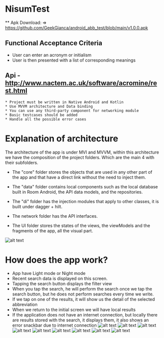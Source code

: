 # NisumTest
** Apk Download: => https://github.com/GeekGianca/android_abb_test/blob/main/v1.0.0.apk
## Functional Acceptance Criteria

* User can enter an acronym or initialism
* User is then presented with a list of corresponding meanings

## Api - http://www.nactem.ac.uk/software/acromine/rest.html

	* Project must be written in Native Android and Kotlin
	* Use MVVM architecture and Data binding
	* You can use any third-party component for networking module
	* Basic testcases should be added
	* Handle all the possible error cases

# Explanation of architecture

The architecture of the app is under MVI and MVVM, within this architecture we have the composition
of the project folders. Which are the main 4 with their subfolders.

* The "core" folder stores the objects that are used in any other part of the app and that have a
  direct link without the need to inject them.

* The "data" folder contains local components such as the local database built in Room Android, the
  API data models, and the repositories.

* The "di" folder has the injection modules that apply to other classes, it is built under dagger +
  hilt.

* The network folder has the API interfaces.

* The UI folder stores the states of the views, the viewModels and the fragments of the app, all the
  visual part.

![alt text](https://github.com/GeekGianca/android_abb_test/blob/main/n00.png?raw=true)

# How does the app work?

- App have Light mode or Night mode
- Recent search data is displayed on this screen.
- Tapping the search button displays the filter view
- When you tap the search, he will perform the search once we tap the search button, but he does not
  perform searches every time we write.
- If we tap on one of the results, it will show us the detail of the selected abbreviation
- When we return to the initial screen we will have local results
- If the application does not have an internet connection, but locally there are results stored with
  the search, it displays them, it also shows an error snackbar due to internet connection
  ![alt text](https://github.com/GeekGianca/android_abb_test/blob/main/n1.png?raw=true)
  ![alt text](https://github.com/GeekGianca/android_abb_test/blob/main/n2_.png?raw=true)
  ![alt text](https://github.com/GeekGianca/android_abb_test/blob/main/n3_.png?raw=true)
  ![alt text](https://github.com/GeekGianca/android_abb_test/blob/main/n4_.png?raw=true)
  ![alt text](https://github.com/GeekGianca/android_abb_test/blob/main/n5_.png?raw=true)
  ![alt text](https://github.com/GeekGianca/android_abb_test/blob/main/n6_.png?raw=true)
  ![alt text](https://github.com/GeekGianca/android_abb_test/blob/main/n7_.png?raw=true)
  ![alt text](https://github.com/GeekGianca/android_abb_test/blob/main/n8_.png?raw=true)
  ![alt text](https://github.com/GeekGianca/android_abb_test/blob/main/n9_.png?raw=true)
